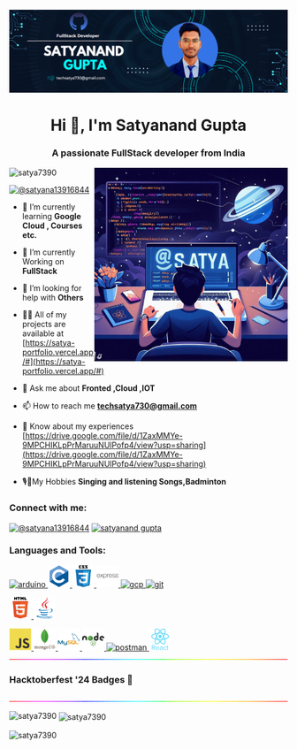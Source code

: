![logo](https://github.com/Satya7390/Satya7390/blob/main/GitHub-Profile-banner.png)
<h1 align="center">Hi 👋, I'm Satyanand Gupta</h1>
<h3 align="center">A passionate FullStack developer from India</h3>
<img align="right" alt="coding-pic" width="350" src="OIG.jpg"/>
<p align="left"> <img src="https://komarev.com/ghpvc/?username=satya7390&label=Profile%20views&color=0e75b6&style=flat" alt="satya7390" /> </p>

<p align="left"> <a href="https://twitter.com/@satyana13916844" target="blank"><img src="https://img.shields.io/twitter/follow/@satyana13916844?logo=twitter&style=for-the-badge" alt="@satyana13916844" /></a> </p>

- 🌱 I’m currently learning **Google Cloud , Courses etc.**

- 👯 I’m currently Working on **FullStack**

- 🤝 I’m looking for help with **Others**

- 👨‍💻 All of my projects are available at [https://satya-portfolio.vercel.app/#](https://satya-portfolio.vercel.app/#)

- 💬 Ask me about **Fronted ,Cloud ,IOT**

- 📫 How to reach me **techsatya730@gmail.com**

- 📄 Know about my experiences [https://drive.google.com/file/d/1ZaxMMYe-9MPCHIKLpPrMaruuNUlPofp4/view?usp=sharing](https://drive.google.com/file/d/1ZaxMMYe-9MPCHIKLpPrMaruuNUlPofp4/view?usp=sharing)

- 🎙️🏸My Hobbies **Singing and listening Songs,Badminton**

<h3 align="left">Connect with me:</h3>
<p align="left">
<a href="https://twitter.com/@satyana13916844" target="blank"><img align="center" src="https://raw.githubusercontent.com/rahuldkjain/github-profile-readme-generator/master/src/images/icons/Social/twitter.svg" alt="@satyana13916844" height="30" width="40" /></a>
<a href="https://linkedin.com/in/satyanand gupta" target="blank"><img align="center" src="https://raw.githubusercontent.com/rahuldkjain/github-profile-readme-generator/master/src/images/icons/Social/linked-in-alt.svg" alt="satyanand gupta" height="30" width="40" /></a>
</p>

<h3 align="left">Languages and Tools:</h3>
<p align="left"> 
<a href="https://www.arduino.cc/" target="_blank" rel="noreferrer"> 
<img src="https://cdn.worldvectorlogo.com/logos/arduino-1.svg" alt="arduino" width="40" height="40"/> 
</a> 
<a href="https://www.cprogramming.com/" target="_blank" rel="noreferrer"> 
<img src="https://raw.githubusercontent.com/devicons/devicon/master/icons/c/c-original.svg" alt="c" width="40" height="40"/> </a> 
<a href="https://www.w3schools.com/css/" target="_blank" rel="noreferrer"> 
<img src="https://raw.githubusercontent.com/devicons/devicon/master/icons/css3/css3-original-wordmark.svg" alt="css3" width="40" height="40"/>
</a> 
<a href="https://expressjs.com" target="_blank" rel="noreferrer"> 
<img src="https://raw.githubusercontent.com/devicons/devicon/master/icons/express/express-original-wordmark.svg" alt="express" width="40" height="40"/> 
</a> 
<a href="https://cloud.google.com" target="_blank" rel="noreferrer"> 
<img src="https://www.vectorlogo.zone/logos/google_cloud/google_cloud-icon.svg" alt="gcp" width="40" height="40"/> 
</a> 
<a href="https://git-scm.com/" target="_blank" rel="noreferrer"> 
<img src="https://www.vectorlogo.zone/logos/git-scm/git-scm-icon.svg" alt="git" width="40" height="40"/> 
</a> 
<a href="https://www.w3.org/html/" target="_blank" rel="noreferrer"> 

<img src="https://raw.githubusercontent.com/devicons/devicon/master/icons/html5/html5-original-wordmark.svg" alt="html5" width="40" height="40"/> </a> <a href="https://www.java.com" target="_blank" rel="noreferrer"> 
<img src="https://raw.githubusercontent.com/devicons/devicon/master/icons/java/java-original.svg" alt="java" width="40" height="40"/> 
</a> 
<a href="https://developer.mozilla.org/en-US/docs/Web/JavaScript" target="_blank" rel="noreferrer"> 

<img src="https://raw.githubusercontent.com/devicons/devicon/master/icons/javascript/javascript-original.svg" alt="javascript" width="40" height="40"/> 
</a> 
<a href="https://www.mongodb.com/" target="_blank" rel="noreferrer"> 
<img src="https://raw.githubusercontent.com/devicons/devicon/master/icons/mongodb/mongodb-original-wordmark.svg" alt="mongodb" width="40" height="40"/> 
</a> 
<a href="https://www.mysql.com/" target="_blank" rel="noreferrer"> 
<img src="https://raw.githubusercontent.com/devicons/devicon/master/icons/mysql/mysql-original-wordmark.svg" alt="mysql" width="40" height="40"/> 
</a> 
<a href="https://nodejs.org" target="_blank" rel="noreferrer"> 
<img src="https://raw.githubusercontent.com/devicons/devicon/master/icons/nodejs/nodejs-original-wordmark.svg" alt="nodejs" width="40" height="40"/> 
</a>
 <a href="https://postman.com" target="_blank" rel="noreferrer"> 
<img src="https://www.vectorlogo.zone/logos/getpostman/getpostman-icon.svg" alt="postman" width="40" height="40"/> 
</a> 
<a href="https://reactjs.org/" target="_blank" rel="noreferrer"> 
<img src="https://raw.githubusercontent.com/devicons/devicon/master/icons/react/react-original-wordmark.svg" alt="react" width="40" height="40"/> 
</a>
<img src="liner.gif" alt="linepic" width="auto" height="auto"/> 
<h3 align="left">Hacktoberfest '24 Badges 🚀</h3>
<img src="liner.gif" alt="linepic" width="auto" height="auto"/> 
</p>
<p>
<img align="left" src="https://github-readme-stats.vercel.app/api/top-langs?username=satya7390&show_icons=true&locale=en&layout=compact" alt="satya7390" />
</p>

<p>&nbsp;<img align="center" src="https://github-readme-stats.vercel.app/api?username=satya7390&show_icons=true&locale=en" alt="satya7390" /></p>

<p><img align="center" src="https://github-readme-streak-stats.herokuapp.com/?user=satya7390&" alt="satya7390" /></p>
